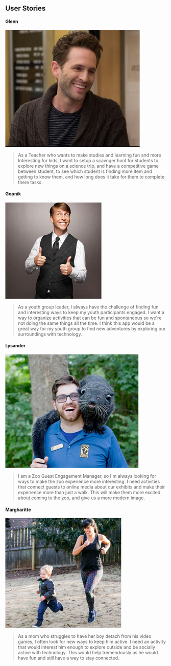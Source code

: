 ##  User Stories

#### Glenn
![Glenn](glenn.png)

>As a Teacher who wants to make studies and learning fun and more Interesting for kids, I want to setup a scavnger hunt for students to explore new things on a science trip, and have a competitive game between student, to see which student is  finding more item and getting to know them, and how long does it take for them to complete there tasks.


#### Gopnik
![Gopnik](gopnik.png)

>As a youth group leader, I always have the challenge of finding fun and interesting ways to keep my youth participants engaged. I want a way to organize activities that can be fun and spontaneous so we're not doing the same things all the time. I think this app would be a great way for my youth group to find new adventures by exploring our surroundings with technology.
        
#### Lysander
![lysander](lysander.png)

>I am a Zoo Guest Engagement Manager, so I'm always looking for ways to make the zoo experience more interesting. I need activities that connect guests to online media about our exhibits and make their experience more than just a walk. This will make them more excited about coming to the zoo, and give us a more modern image.
      
#### Margharitte
![margharitte](margharitte.png)

>As a mom who struggles to have her boy detach from his video games, I often look for new ways to keep him active. I need an activity that would interest him enough to explore outside and be socially active with technology. This would help tremendously as he would have fun and still have a way to stay connected.